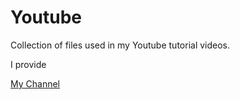 # Youtube
Collection of files used in my Youtube tutorial videos.

I provide

[My Channel](https://www.youtube.com/channel/UCM55Coelkz9EQYlsKkmRhfA)
